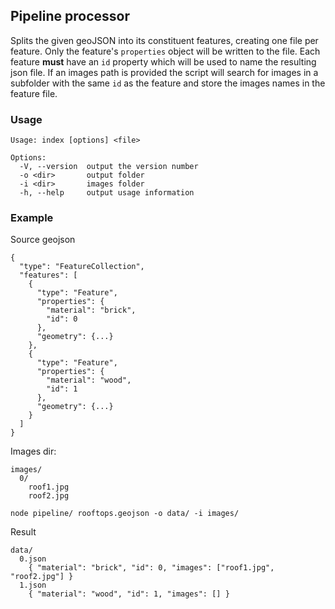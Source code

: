 ## Pipeline processor

Splits the given geoJSON into its constituent features, creating one file per feature. Only the feature's `properties` object will be written to the file.
Each feature **must** have an `id` property which will be used to name the resulting json file.
If an images path is provided the script will search for images in a subfolder with the same `id` as the feature and store the images names in the feature file.

### Usage

```
Usage: index [options] <file>

Options:
  -V, --version  output the version number
  -o <dir>       output folder
  -i <dir>       images folder
  -h, --help     output usage information
```

### Example

Source geojson
```
{
  "type": "FeatureCollection",
  "features": [
    {
      "type": "Feature",
      "properties": {
        "material": "brick",
        "id": 0
      },
      "geometry": {...}
    },
    {
      "type": "Feature",
      "properties": {
        "material": "wood",
        "id": 1
      },
      "geometry": {...}
    }
  ]
}
```

Images dir:
```
images/
  0/
    roof1.jpg
    roof2.jpg
```

```
node pipeline/ rooftops.geojson -o data/ -i images/
```

Result
```
data/
  0.json
    { "material": "brick", "id": 0, "images": ["roof1.jpg", "roof2.jpg"] }
  1.json
    { "material": "wood", "id": 1, "images": [] }
```